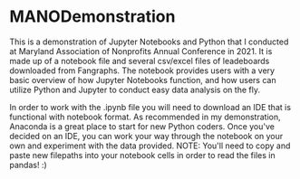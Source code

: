 # MANODemonstration
This is a demonstration of Jupyter Notebooks and Python that I conducted at Maryland Association of Nonprofits Annual Conference in 2021. It is made up of a notebook file and several csv/excel files of leadeboards downloaded from Fangraphs. The notebook provides users with a very basic overview of how Jupyter Notebooks function, and how users can utilize Python and Jupyter to conduct easy data analysis on the fly.

In order to work with the .ipynb file you will need to download an IDE that is functional with notebook format. As recommended in my demonstration, Anaconda is a great place to start for new Python coders.
Once you've decided on an IDE, you can work your way through the notebook on your own and experiment with the data provided.
NOTE:
You'll need to copy and paste new filepaths into your notebook cells in order to read the files in pandas! :)
